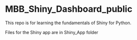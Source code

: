 # MBB_Shiny_Dashboard_public

This repo is for learning the fundamentals of Shiny for Python.

Files for the Shiny app are in Shiny_App folder
 
